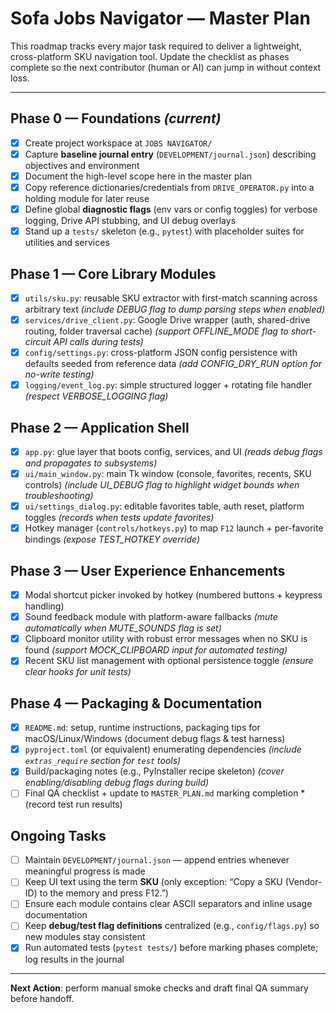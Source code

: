 # Sofa Jobs Navigator — Master Plan

This roadmap tracks every major task required to deliver a lightweight, cross-platform SKU navigation tool. Update the checklist as phases complete so the next contributor (human or AI) can jump in without context loss.

---

## Phase 0 — Foundations *(current)*
- [x] Create project workspace at `JOBS NAVIGATOR/`
- [x] Capture **baseline journal entry** (`DEVELOPMENT/journal.json`) describing objectives and environment
- [x] Document the high-level scope here in the master plan
- [x] Copy reference dictionaries/credentials from `DRIVE_OPERATOR.py` into a holding module for later reuse
- [x] Define global **diagnostic flags** (env vars or config toggles) for verbose logging, Drive API stubbing, and UI debug overlays
- [x] Stand up a `tests/` skeleton (e.g., `pytest`) with placeholder suites for utilities and services

## Phase 1 — Core Library Modules
- [x] `utils/sku.py`: reusable SKU extractor with first-match scanning across arbitrary text *(include DEBUG flag to dump parsing steps when enabled)*
- [x] `services/drive_client.py`: Google Drive wrapper (auth, shared-drive routing, folder traversal cache) *(support OFFLINE_MODE flag to short-circuit API calls during tests)*
- [x] `config/settings.py`: cross-platform JSON config persistence with defaults seeded from reference data *(add CONFIG_DRY_RUN option for no-write testing)*
- [x] `logging/event_log.py`: simple structured logger + rotating file handler *(respect VERBOSE_LOGGING flag)*

## Phase 2 — Application Shell
- [x] `app.py`: glue layer that boots config, services, and UI *(reads debug flags and propagates to subsystems)*
- [x] `ui/main_window.py`: main Tk window (console, favorites, recents, SKU controls) *(include UI_DEBUG flag to highlight widget bounds when troubleshooting)*
- [x] `ui/settings_dialog.py`: editable favorites table, auth reset, platform toggles *(records when tests update favorites)*
- [x] Hotkey manager (`controls/hotkeys.py`) to map `F12` launch + per-favorite bindings *(expose TEST_HOTKEY override)*

## Phase 3 — User Experience Enhancements
- [x] Modal shortcut picker invoked by hotkey (numbered buttons + keypress handling)
- [x] Sound feedback module with platform-aware fallbacks *(mute automatically when MUTE_SOUNDS flag is set)*
- [x] Clipboard monitor utility with robust error messages when no SKU is found *(support MOCK_CLIPBOARD input for automated testing)*
- [x] Recent SKU list management with optional persistence toggle *(ensure clear hooks for unit tests)*

## Phase 4 — Packaging & Documentation
- [x] `README.md`: setup, runtime instructions, packaging tips for macOS/Linux/Windows (document debug flags & test harness)
- [x] `pyproject.toml` (or equivalent) enumerating dependencies *(include `extras_require` section for `test` tools)*
- [x] Build/packaging notes (e.g., PyInstaller recipe skeleton) *(cover enabling/disabling debug flags during build)*
- [ ] Final QA checklist + update to `MASTER_PLAN.md` marking completion *(record test run results)

## Ongoing Tasks
- [ ] Maintain `DEVELOPMENT/journal.json` — append entries whenever meaningful progress is made
- [ ] Keep UI text using the term **SKU** (only exception: “Copy a SKU (Vendor-ID) to the memory and press F12.”)
- [ ] Ensure each module contains clear ASCII separators and inline usage documentation
- [ ] Keep **debug/test flag definitions** centralized (e.g., `config/flags.py`) so new modules stay consistent
- [x] Run automated tests (`pytest tests/`) before marking phases complete; log results in the journal

---

**Next Action**: perform manual smoke checks and draft final QA summary before handoff.
